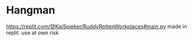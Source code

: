 # Hangman
https://replit.com/@KaiSpieker/RuddyRottenWorkplaces#main.py
made in replit.
use at own risk
